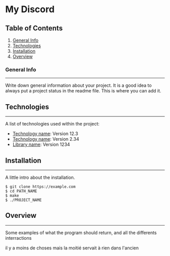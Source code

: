 # My Discord
## Table of Contents
1. [General Info](#general-info)
2. [Technologies](#technologies)
3. [Installation](#installation)
4. [Overview](#Overview)
### General Info
***
Write down general information about your project. It is a good idea to always put a project status in the readme file. This is where you can add it.
## Technologies
***
A list of technologies used within the project:
* [Technology name](https://example.com): Version 12.3
* [Technology name](https://example.com): Version 2.34
* [Library name](https://example.com): Version 1234
## Installation
***
A little intro about the installation.
```
$ git clone https://example.com
$ cd PATH_NAME
$ make
$ ./PROJECT_NAME
```
## Overview
***
Some examples of what the program should return, and all the differents interractions

il y a moins de choses mais la moitié servait à rien dans l'ancien
